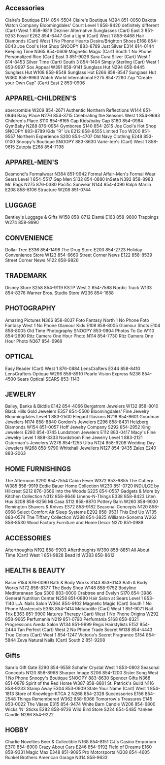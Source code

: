 ## Accessories
Claire's Boutique
E114
854-5504
Claire's Boutique
N394
851-0050
Dakota Watch Company
Bloomingdales' Court Level 1
858-8420
definitely different (Cart)
West 1
858-9819
Deziner Alternative Sunglasses (Cart)
East 3
851-9253
Fossil
E262
854-6447
Got a Light (Cart)
West 1
858-8468
Hair Diamonds (Cart)
West 1 No Phone
Hearts Desire/Brighton Shoes
E168
854-8043
Joe Cool's Hot Shop
SNOOPY
883-8789
Just Silver
E314
814-0144
Keeping Time
N365
854-0609
Magnetic Magic (Cart)
South 1
No Phone
Personalized Rice (Cart)
East 3
851-9026
Sara Cura Silver (Cart)
West 1
814-8453
Silver Time (Cart)
South 3
854-1404
Simply Sterling (Cart)
West 1
853-9997
Sox Appeal
W391
858-9141
Sunglass Hut
N294
858-8445
Sunglass Hut
W108
858-8548
Sunglass Hut
E266
858-8547
Sunglass Hut
W360
858-9963
Watch World International
E275
854-2280
Zap "Create your Own Cap" (Cart)
East 2
853-0906
## APPAREL-CHILDREN'S
abercrombie
W209
854-2671
Authentic Northern Reflections
W144
851-0846
Baby Place
N276
854-3715
Celebrating the Seasons
West 1
854-9693
Children's Place
S110
854-6165
Gap Kids/baby Gap
S160
854-0984
GymBaby
N288
876-0954
Gymboree
S140
854-2815
Joe Cool's Hot Shop
SNOOPY
883-8789
Kids "R" Us
E212
858-8555
Limited Too
W200
851-9557
Northern Experience
S200
854-4707
Old Navy Clothing
E248
853-0100
Snoopy's Boutique
SNOOPY
883-8630
Varie-tee's (Cart)
West 1
858-9615
Zutopia
E268
854-7198
## APPAREL-MEN'S
Desmond's Formalwear
N364
851-9942
Formal Affair-Men's Formal Wear
Sears Level 1
854-5517
Gap Men
S132
854-0880
InSeta
N392
858-8983
Mr. Rags
N275
876-0380
Pacific Sunwear
N144
854-4090
Ralph Marlin
E208
858-8106
Structure
W208
851-0744
## LUGGAGE
Bentley's Luggage & Gifts
W158
858-8712
Elanté
E163
858-9600
Trappings
W274
858-9990
## CONVENIENCE
Dollar Tree
E336
854-1498
The Drug Store
E200
854-2723
Holiday Convenience Store
W123
854-6660
Street Corner News
E122
858-8539
Street Corner News
N122
858-9826
## TRADEMARK
Disney Store
S258
854-9119
KSTP
West 2
854-7588
Nordic Track
W133
854-8378
Warner Bros. Studio Store
W236
854-1658
## PHOTOGRAPHY
Amazing Pictures
N366
858-8037
Foto Fantasy
North 1
No Phone
Foto Fantasy
West 1
No Phone
Glamour Kids
E108
858-8005
Glamour Shots
E104
858-8005
Old Time Photography
SNOOPY
853-9804
Photos To Go
W110
854-2690
Ritz Camera One Hour Photo
N114
854-7730
Ritz Camera One Hour Photo
N367
854-6969
## OPTICAL
Easy Reader (Cart)
West 1
876-0884
LensCrafters
E344
858-8410
LensCrafters Optique
W296
858-8910
Pearle Vision Express
N236
854-4500
Sears Optical
SEARS
853-1143
## JEWELRY
Bailey, Banks & Biddle
E142
854-4066
Bergstrom Jewelers
W132
858-8010
Black Hills Gold Jewelers
E357
854-5500
Bloomingdales' Fine Jewelry
Bloomingdales Level 1
883-2500
Elegant Illusions
N218
854-9601
Goodman Jewelers
N174
858-8840
Gordon's Jewelers
E296
858-8431
Helzberg Diamonds
W154
851-0057
Hoff Jewelry Company
S292
854-2952
King Jewelers
E280
854-0745
Lundstrom Jewelers
E112
883-0417
Macy's Fine Jewelry
Level 1
888-3333
Nordstrom Fine Jewelry
Level 1
883-2121
Osterman's Jewelers
W278
854-1255
Ultra
N124
858-9208
Wedding Day Jewelers
W268
858-9790
Whitehall Jewellers
N127
854-9435
Zales
E240
883-2063
## HOME FURNISHINGS
The Afternoon
S290
854-7554
Cabin Fever
W372
853-9855
The Cutlery
W385
858-9919
Eddie Bauer Home Collection
W230
851-0720
INDULGE by Hillcrest
S212
876-0566
Into the Woods
S225
854-0557
Gadgets & More by Kitchen Collection
N312
858-8646
Linens-N-Things
E338
858-8423
Liten Hus
S208
858-8256
Mi Casa
S112
858-9870
Pottery Barn
W260
858-9030
Remington Shavers & Knives
E372
858-9182
Seasonal Concepts
N120
858-8968
Select Comfort Air Sleep Systems
E292
858-9531
This End Up
W135
883-0574
The Tiffany Collection
W288 854-3825
Williams-Sonoma
W262
858-8530
Wood Factory Furniture and Home Decor
N270
851-0988
## ACCESSORIES
Afterthoughts
N192
858-9903
Afterthoughts
W390
858-8851
All About Time (Cart)
West 1
851-9828
Bead It!
W383
858-8612
## HEALTH & BEAUTY
Basin
E154
876-0090
Bath & Body Works
S143
853-0143
Bath & Body Works
N172
858-8377
The Body Shop
W148
858-9752
Bodyline Mediteranean Spa
S300
883-0000
Crabtree and Evelyn
S170
854-3986
General Nutrition Center
N258
851-0880
Hair Salon at Sears
Level 1
853-1140
L.A. Nails Salon
W364
854-9102
Magnetic Magic (Cart)
South 1
No Phone
Mastercuts
E368
854-1414
Metabolife (Cart)
West 1
851-9071
Nail Trix
E363
851-9900
Natures Therapy (Cart)
West 1
No Phone
Origins
W292
858-9665
Perfumania
N219
851-0790
Perfumania
S168
858-8321
Progressions Aveda Salon
W134
851-9999
Regis Hairstylists
E152
854-2444
Tan Perfect (Cart)
West 2
No Phone
Trade Secret
W138
854-4443
True Colors (Cart)
West 1
854-1247
Victoria's Secret Fragrance
S154
854-5844
Zeva Natural Nails (Cart)
South 2
851-9208
## Gifts
Sanrio Gift Gate
E290
854-9558
Schafer Crystal
West 1
853-0803
Seasonal Concepts
N120
858-8968
Sharper Image
S206
854-1200
Sister Song
West 1 No Phone
Snoopy's Boutique
SNOOPY
883-8630
Spencer Gifts
N368
851-0878
Spirit of the Red Horse
W387
858-8801
St. Patrick's Guild
N116
858-9233
Stamp Away
E304
853-0909
State Your Name (Cart)
West 1
854-1813
Store of Knowlege-KTCA 2
N268
854-2328
Successories
E156
854-2548
Things Remembered
W362 858-9066
Tomorrow's Treasures
E145
853-0022
The Väase
E315
854-9474
White Barn Candle
W206
854-6800
Wicks 'N' Sticks
E282
858-9726
Wild Bird Store
S224
854-5485
Yankee Candle
N286
854-9222
## HOBBY
Charlie Novelties Beer & Collectible
N168
854-8151
CJ's Casino Emporium
E370
854-8900
Crazy About Cars
E246
854-9192
Field of Dreams
E160
858-9331
Magic Max
E348
851-9095
Pro Motorsports
N308
854-4605
Runkel Brothers American Garage
N314
858-9633
